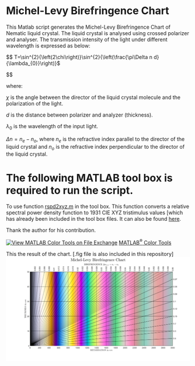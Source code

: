 # Michel-Levy Birefringence Chart

This Matlab script generates the Michel-Levy Birefringence Chart of Nematic liquid crystal. The liquid crystal is analysed using crossed polarizer and analyser. The transmission intensity of the light under different wavelength is expressed as below:

$$
T=\sin^{2}{\left(2\chi\right)}\sin^{2}{\left(\frac{\pi\Delta n d}{\lambda_{0}}\right)}$

$$

where:

$\chi$ is the angle between the director of the liquid crystal molecule and the polarization of the light.

$d$ is the distance between polarizer and analyzer (thickness).

$\lambda_{0}$ is the wavelength of the input light.

$\Delta n=n_{e}-n_{o}$, where $n_{e}$ is the refractive index parallel to the director of the liquid crystal and $n_{o}$ is the refractive index perpendicular to the director of the liquid crystal.

# The following MATLAB tool box is required to run the script.

To use function [rspd2xyz.m](https://viewer.mathworks.com/?viewer=plain_code&url=https%3A%2F%2Fuk.mathworks.com%2Fmatlabcentral%2Fmlc-downloads%2Fdownloads%2Fcfa61dca-a620-45f0-a01b-7e8a19bf5447%2Fde9ab213-8a1a-4525-9c07-d0ca37f4abe7%2Ffiles%2Ftbx%2Frspd2xyz.m&embed=web) in the tool box. This function converts a relative spectral power density
function to 1931 CIE XYZ tristimulus values [which has already been included in the tool box files. It can also be found [here](http://cvrl.ioo.ucl.ac.uk/cmfs.htm).

Thank the author for his contribution.

[![View MATLAB Color Tools on File Exchange](https://www.mathworks.com/matlabcentral/images/matlab-file-exchange.svg)](https://www.mathworks.com/matlabcentral/fileexchange/64161-matlab-color-tools) [MATLAB<sup>&reg;</sup> Color Tools](https://www.mathworks.com/matlabcentral/fileexchange/64161-matlab-color-tools)

This the result of the chart. [.fig file is also included in this repository]![image](Michel_Levy_Birefringence_Chart.jpg)
